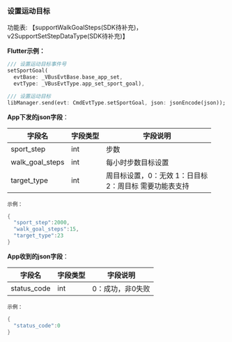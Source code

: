 ### 设置运动目标


功能表: 【supportWalkGoalSteps(SDK待补充)，v2SupportSetStepDataType(SDK待补充)】

**Flutter示例：**

```dart
/// 设置运动目标事件号
setSportGoal(
  evtBase: _VBusEvtBase.base_app_set,
  evtType: _VBusEvtType.app_set_sport_goal),

/// 设置运动目标
libManager.send(evt: CmdEvtType.setSportGoal, json: jsonEncode(json));
```

**App下发的json字段**：

| 字段名          | 字段类型 | 字段说明                                                     |
| --------------- | -------- | ------------------------------------------------------------ |
| sport_step      | int      | 步数                                                         |
| walk_goal_steps | int      | 每小时步数目标设置                                           |
| target_type     | int      | 周目标设置，0：无效 1：日目标 <br />2：周目标 需要功能表支持 |

`示例：`

```c
{
  "sport_step":2000,
  "walk_goal_steps":15,
  "target_type":23
}
```



**App收到的json字段**：

| 字段名      | 字段类型 | 字段说明         |
| ----------- | -------- | ---------------- |
| status_code | int      | 0：成功，非0失败 |

`示例：`

```c
{
  "status_code":0
}
```

